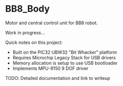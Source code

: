 # BB8_Body
Motor and central control unit for BB8 robot.

Work in progress...

Quick notes on this project:
- Built on the PIC32 UBW32 "Bit Whacker" platform
- Requires Microchip Legacy Stack for USB drivers
- Memory allocation is setup to use USB bootloader
- Implements MPU-9150 9 DOF driver

TODO: Detailed documentation and link to writeup